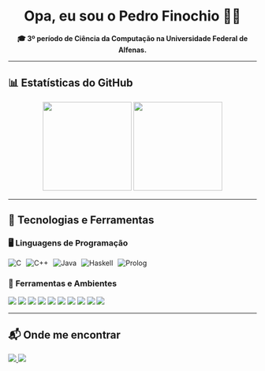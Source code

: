 <h1 align="center">Opa, eu sou o Pedro Finochio ✌🏻</h1>  

<p align="center">
  <strong>🎓 3º período de Ciência da Computação na Universidade Federal de Alfenas.</strong><br>  
</p>

---

## 📊 Estatísticas do GitHub  

<div align="center">
  <img height="180em" src="https://github-readme-stats.vercel.app/api?username=PedroFinochio&show_icons=true&theme=dracula&include_all_commits=true&count_private=true"/>  
  <img height="180em" src="https://github-readme-stats.vercel.app/api/top-langs/?username=PedroFinochio&layout=compact&langs_count=7&theme=dracula"/>  
</div>  

---

## 🚀 Tecnologias e Ferramentas  

### 🖥️ **Linguagens de Programação**  

<div style="display: flex; gap: 10px;">
    <img alt="C" src="https://img.shields.io/badge/C-00599C?style=for-the-badge&logo=c&logoColor=white">
    <img alt="C++" src="https://img.shields.io/badge/C%2B%2B-00599C?style=for-the-badge&logo=c%2B%2B&logoColor=white">
    <img alt="Java" src="https://img.shields.io/badge/Java-ED8B00?style=for-the-badge&logo=java&logoColor=white">
    <img alt="Haskell" src="https://img.shields.io/badge/Haskell-5D4F85?style=for-the-badge&logo=haskell&logoColor=white">
    <img alt="Prolog" src="https://img.shields.io/badge/Prolog-FF0000?style=for-the-badge&logo=prolog&logoColor=white">
</div>  

### 🔧 **Ferramentas e Ambientes**  

<div>
  <img src="https://img.shields.io/badge/Windows-0078D6?style=for-the-badge&logo=windows&logoColor=white">
  <img src="https://img.shields.io/badge/Linux-FCC624?style=for-the-badge&logo=linux&logoColor=black">
  <img src="https://img.shields.io/badge/Zsh-4EAA25?style=for-the-badge&logo=gnu-bash&logoColor=white">
  <img src="https://img.shields.io/badge/Git-F05032?style=for-the-badge&logo=git&logoColor=white">
  <img src="https://img.shields.io/badge/GitHub-181717?style=for-the-badge&logo=github&logoColor=white">
  <img src="https://img.shields.io/badge/VS%20Code-007ACC?style=for-the-badge&logo=visual-studio-code&logoColor=white">
  <img src="https://img.shields.io/badge/IntelliJ%20IDEA-000000?style=for-the-badge&logo=intellij-idea&logoColor=white">
  <img src="https://img.shields.io/badge/GHCi-5D4F85?style=for-the-badge&logo=haskell&logoColor=white">
  <img src="https://img.shields.io/badge/Markdown-000000?style=for-the-badge&logo=markdown&logoColor=white">
  <img src="https://img.shields.io/badge/LaTeX-008080?style=for-the-badge&logo=latex&logoColor=white">
</div>  

---

## 📬 Onde me encontrar  

<div align="left">  
  <a href="https://instagram.com/pedro_finochioo" target="_blank">
    <img src="https://img.shields.io/badge/-Instagram-%23E4405F?style=for-the-badge&logo=instagram&logoColor=white">
  </a>
  <a href="mailto:pedro.finochio@sou.unifal-mg.edu.br">
    <img src="https://img.shields.io/badge/-Gmail-%23333?style=for-the-badge&logo=gmail&logoColor=white">
  </a>
</div>  
